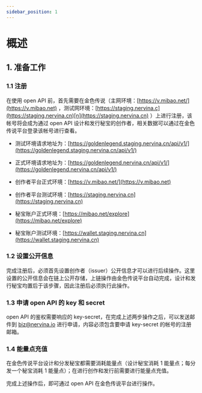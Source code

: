 ```yaml
---
sidebar_position: 1
---
```


# 概述

## 1. 准备工作

### 1.1 注册

在使用 open API 前，首先需要在金色传说（主网环境：[https://v.mibao.net/](https://v.mibao.net) ，测试网环境：[https://staging.nervina.c](https://staging.nervina.cn)[n](https://staging.nervina.cn) ）上进行注册，该帐号将会成为通过 open API 设计和发行秘宝的创作者，相关数据可以通过在金色传说平台登录该帐号进行查看。

- 测试环境请求地址为：[https://goldenlegend.staging.nervina.cn/api/v1/](https://goldenlegend.staging.nervina.cn/api/v1/)
- 正式环境请求地址为：[https://goldenlegend.nervina.cn/api/v1/](https://goldenlegend.nervina.cn/api/v1/)

- 创作者平台正式环境：[https://v.mibao.net/](https://v.mibao.net)

- 创作者平台测试环境：[https://staging.nervina.cn](https://staging.nervina.cn)

- 秘宝账户正式环境：[https://mibao.net/explore](https://mibao.net/explore)

- 秘宝账户测试环境：[https://wallet.staging.nervina.cn](https://wallet.staging.nervina.cn)

### 1.2 设置公开信息

完成注册后，必须首先设置创作者（issuer）公开信息才可以进行后续操作。这里设置的公开信息会在链上公开存储，上链操作由金色传说平台自动完成，设计和发行秘宝均置后于该步骤，因此注册后必须执行此操作。

### 1.3 申请 open API 的 key 和 secret

open API 的鉴权需要响应的 key-secret，在完成上述两步操作之后，可以发送邮件到 biz@nervina.io 进行申请，内容必须包含要申请 key-secret 的帐号的注册邮箱。

### 1.4 能量点充值

在金色传说平台设计和分发秘宝都需要消耗能量点（设计秘宝消耗 1 能量点；每分发一个秘宝消耗 1 能量点）；在进行创作和发行前需要进行能量点充值。

完成上述操作后，即可通过 open API 在金色传说平台进行操作。


